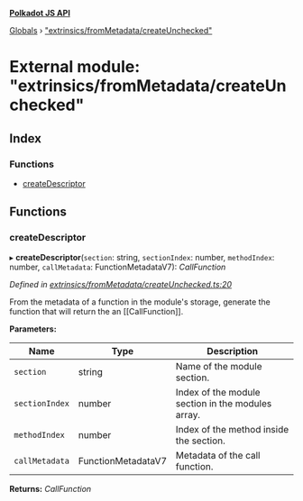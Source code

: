 **[Polkadot JS API](../README.md)**

[Globals](../globals.md) › [&quot;extrinsics/fromMetadata/createUnchecked&quot;](_extrinsics_frommetadata_createunchecked_.md)

# External module: "extrinsics/fromMetadata/createUnchecked"

## Index

### Functions

* [createDescriptor](_extrinsics_frommetadata_createunchecked_.md#createdescriptor)

## Functions

###  createDescriptor

▸ **createDescriptor**(`section`: string, `sectionIndex`: number, `methodIndex`: number, `callMetadata`: FunctionMetadataV7): *CallFunction*

*Defined in [extrinsics/fromMetadata/createUnchecked.ts:20](https://github.com/polkadot-js/api/blob/8de45cb/packages/api-metadata/src/extrinsics/fromMetadata/createUnchecked.ts#L20)*

From the metadata of a function in the module's storage, generate the function
that will return the an [[CallFunction]].

**Parameters:**

Name | Type | Description |
------ | ------ | ------ |
`section` | string | Name of the module section. |
`sectionIndex` | number | Index of the module section in the modules array. |
`methodIndex` | number | Index of the method inside the section. |
`callMetadata` | FunctionMetadataV7 | Metadata of the call function.  |

**Returns:** *CallFunction*